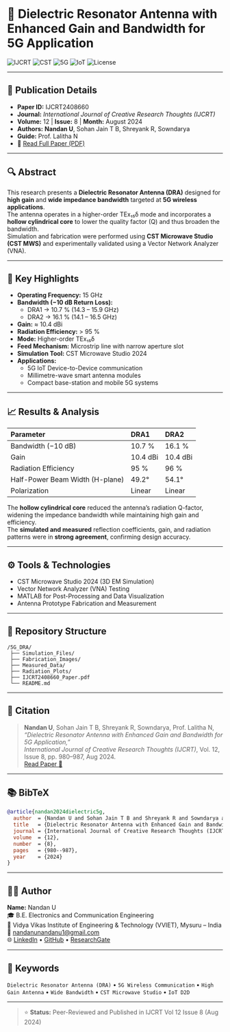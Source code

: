
# 📡 Dielectric Resonator Antenna with Enhanced Gain and Bandwidth for 5G Application

![IJCRT](https://img.shields.io/badge/IJCRT-Published-blue?style=for-the-badge)
![CST](https://img.shields.io/badge/CST_Microwave_Studio-Used-orange?style=for-the-badge)
![5G](https://img.shields.io/badge/5G_Research-Antenna_Design-green?style=for-the-badge)
![IoT](https://img.shields.io/badge/IoT-D2D_Communication-yellow?style=for-the-badge)
![License](https://img.shields.io/badge/License-Academic_Publication-lightgrey?style=for-the-badge)

---

## 📄 Publication Details
- **Paper ID:** IJCRT2408660  
- **Journal:** *International Journal of Creative Research Thoughts (IJCRT)*  
- **Volume:** 12    |    **Issue:** 8    |    **Month:** August 2024  
- **Authors:** **Nandan U**, Sohan Jain T B, Shreyank R, Sowndarya  
- **Guide:** Prof. Lalitha N  
- 📎 [Read Full Paper (PDF)](https://www.ijcrt.org/papers/IJCRT2408660.pdf)

---

## 🔍 Abstract
This research presents a **Dielectric Resonator Antenna (DRA)** designed for **high gain** and **wide impedance bandwidth** targeted at **5G wireless applications**.  
The antenna operates in a higher-order TEx₁₅δ mode and incorporates a **hollow cylindrical core** to lower the quality factor (Q) and thus broaden the bandwidth.  
Simulation and fabrication were performed using **CST Microwave Studio (CST MWS)** and experimentally validated using a Vector Network Analyzer (VNA).

---

## 🧠 Key Highlights
- **Operating Frequency:** 15 GHz  
- **Bandwidth (−10 dB Return Loss):**  
  - DRA1 → 10.7 % (14.3 – 15.9 GHz)  
  - DRA2 → 16.1 % (14.1 – 16.5 GHz)  
- **Gain:** ≈ 10.4 dBi  
- **Radiation Efficiency:** > 95 %  
- **Mode:** Higher-order TEx₁₅δ  
- **Feed Mechanism:** Microstrip line with narrow aperture slot  
- **Simulation Tool:** CST Microwave Studio 2024  
- **Applications:**  
  - 5G IoT Device-to-Device communication  
  - Millimetre-wave smart antenna modules  
  - Compact base-station and mobile 5G systems  

---

## 📈 Results & Analysis
| Parameter | DRA1 | DRA2 |
|:--|:--|:--|
| Bandwidth (−10 dB) | 10.7 % | 16.1 % |
| Gain | 10.4 dBi | 10.4 dBi |
| Radiation Efficiency | 95 % | 96 % |
| Half-Power Beam Width (H-plane) | 49.2° | 54.1° |
| Polarization | Linear | Linear |

The **hollow cylindrical core** reduced the antenna’s radiation Q-factor, widening the impedance bandwidth while maintaining high gain and efficiency.  
The **simulated and measured** reflection coefficients, gain, and radiation patterns were in **strong agreement**, confirming design accuracy.

---

## ⚙️ Tools & Technologies
- CST Microwave Studio 2024 (3D EM Simulation)  
- Vector Network Analyzer (VNA) Testing  
- MATLAB for Post-Processing and Data Visualization  
- Antenna Prototype Fabrication and Measurement  

---

## 🧩 Repository Structure
```
/5G_DRA/
 ├── Simulation_Files/
 ├── Fabrication_Images/
 ├── Measured_Data/
 ├── Radiation_Plots/
 ├── IJCRT2408660_Paper.pdf
 └── README.md
```

---

## 🧾 Citation
> **Nandan U**, Sohan Jain T B, Shreyank R, Sowndarya, Prof. Lalitha N,  
> *“Dielectric Resonator Antenna with Enhanced Gain and Bandwidth for 5G Application,”*  
> *International Journal of Creative Research Thoughts (IJCRT)*, Vol. 12, Issue 8, pp. 980–987, Aug 2024.  
> [Read Paper 📄](https://www.ijcrt.org/papers/IJCRT2408660.pdf)

---

## 📚 BibTeX
```bibtex
@article{nandan2024dielectric5g,
  author  = {Nandan U and Sohan Jain T B and Shreyank R and Sowndarya and Lalitha N},
  title   = {Dielectric Resonator Antenna with Enhanced Gain and Bandwidth for 5G Application},
  journal = {International Journal of Creative Research Thoughts (IJCRT)},
  volume  = {12},
  number  = {8},
  pages   = {980--987},
  year    = {2024}
}
```

---

## 👨‍💻 Author
**Name:** Nandan U  
🎓 B.E. Electronics and Communication Engineering  
🏫 Vidya Vikas Institute of Engineering & Technology (VVIET), Mysuru – India  
📧 nandanunandanu1@gmail.com  
🌐 [LinkedIn](https://www.linkedin.com/in/nandan-u-473a85226/) • [GitHub](https://github.com/Nandronic) • [ResearchGate](#)

---

## 🏁 Keywords
`Dielectric Resonator Antenna (DRA)` • `5G Wireless Communication` • `High Gain Antenna` • `Wide Bandwidth` • `CST Microwave Studio` • `IoT D2D`

---

> ⭐ **Status:** Peer-Reviewed and Published in IJCRT Vol 12 Issue 8 (Aug 2024)

